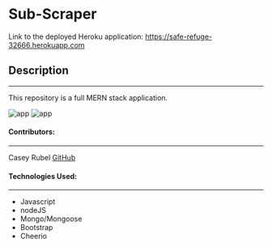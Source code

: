 # Sub-Scraper

Link to the deployed Heroku application: https://safe-refuge-32666.herokuapp.com

## Description
***
This repository is a full MERN stack application. 

![app](./public/assets/img/SS2.png)
![app](./public/assets/img/SS1.png)

#### Contributors:
***

Casey Rubel [GitHub](https://github.com/caseyrubel)


#### Technologies Used:
***

* Javascript
* nodeJS
* Mongo/Mongoose
* Bootstrap
* Cheerio